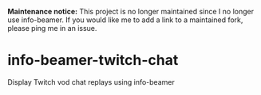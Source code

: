 **Maintenance notice:** This project is no longer maintained since I no longer use info-beamer. If you would like me to add a link to a maintained fork, please ping me in an issue.

# info-beamer-twitch-chat
Display Twitch vod chat replays using info-beamer
